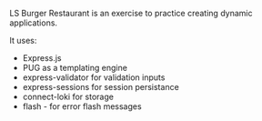 LS Burger Restaurant is an exercise to practice creating dynamic applications.

It uses: 
- Express.js 
- PUG as a templating engine
- express-validator for validation inputs
- express-sessions for session persistance
- connect-loki for storage
- flash - for error flash messages